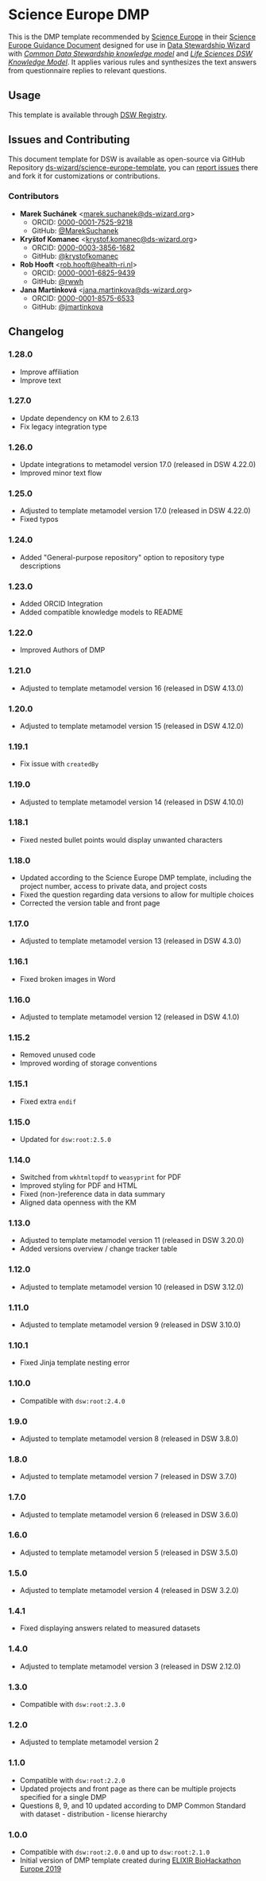 # Science Europe DMP

This is the DMP template recommended by [Science Europe](https://www.scienceeurope.org) in their [Science Europe Guidance Document](https://scienceeurope.org/media/4brkxxe5/se_rdm_practical_guide_extended_final.pdf) designed for use in [Data Stewardship Wizard](https://ds-wizard.org) with [*Common Data Stewardship knowledge model*](https://registry.ds-wizard.org/knowledge-models/dsw:root:latest) and [*Life Sciences DSW Knowledge Model*](https://registry.ds-wizard.org/knowledge-models/dsw:lifesciences:latest). It applies various rules and synthesizes the text answers from questionnaire replies to relevant questions.


## Usage

This template is available through [DSW Registry](https://registry.ds-wizard.org/templates).


## Issues and Contributing

This document template for DSW is available as open-source via GitHub Repository [ds-wizard/science-europe-template](https://github.com/ds-wizard/science-europe-template), you can [report issues](https://github.com/ds-wizard/science-europe-template/issues) there and fork it for customizations or contributions.


### Contributors

* **Marek Suchánek** <[marek.suchanek@ds-wizard.org](mailto:marek.suchanek@ds-wizard.org)>
  * ORCID: [0000-0001-7525-9218](https://orcid.org/0000-0001-7525-9218)
  * GitHub: [@MarekSuchanek](https://github.com/MarekSuchanek)
* **Kryštof Komanec** <[krystof.komanec@ds-wizard.org](mailto:krystof.komanec@ds-wizard.org)>
  * ORCID: [0000-0003-3856-1682](https://orcid.org/0000-0003-3856-1682)
  * GitHub: [@krystofkomanec](https://github.com/krystofkomanec)
* **Rob Hooft** <[rob.hooft@health-ri.nl](mailto:rob.hooft@health-ri.nl)>
  * ORCID: [0000-0001-6825-9439](https://orcid.org/0000-0001-6825-9439)
  * GitHub: [@rwwh](https://github.com/rwwh)
* **Jana Martínková** <[jana.martinkova@ds-wizard.org](mailto:jana.martinkova@ds-wizard.org)>
  * ORCID: [0000-0001-8575-6533](https://orcid.org/0000-0001-8575-6533/)
  * GitHub: [@jmartinkova](https://github.com/jmartinkova)


## Changelog

### 1.28.0

- Improve affiliation
- Improve text

### 1.27.0

- Update dependency on KM to 2.6.13
- Fix legacy integration type

### 1.26.0

- Update integrations to metamodel version 17.0 (released in DSW 4.22.0)
- Improved minor text flow

### 1.25.0

- Adjusted to template metamodel version 17.0 (released in DSW 4.22.0)
- Fixed typos

### 1.24.0

- Added "General-purpose repository" option to repository type descriptions

### 1.23.0

- Added ORCID Integration
- Added compatible knowledge models to README

### 1.22.0

- Improved Authors of DMP

### 1.21.0

- Adjusted to template metamodel version 16 (released in DSW 4.13.0)

### 1.20.0

- Adjusted to template metamodel version 15 (released in DSW 4.12.0)

### 1.19.1

- Fix issue with `createdBy`

### 1.19.0

- Adjusted to template metamodel version 14 (released in DSW 4.10.0)

### 1.18.1

- Fixed nested bullet points would display unwanted characters

### 1.18.0

- Updated according to the Science Europe DMP template, including the project number, access to private data, and project costs
- Fixed the question regarding data versions to allow for multiple choices
- Corrected the version table and front page

### 1.17.0

- Adjusted to template metamodel version 13 (released in DSW 4.3.0)

### 1.16.1

- Fixed broken images in Word

### 1.16.0

- Adjusted to template metamodel version 12 (released in DSW 4.1.0)

### 1.15.2

- Removed unused code
- Improved wording of storage conventions

### 1.15.1

- Fixed extra `endif`

### 1.15.0

- Updated for `dsw:root:2.5.0`

### 1.14.0

- Switched from `wkhtmltopdf` to `weasyprint` for PDF
- Improved styling for PDF and HTML
- Fixed (non-)reference data in data summary
- Aligned data openness with the KM

### 1.13.0

- Adjusted to template metamodel version 11 (released in DSW 3.20.0)
- Added versions overview / change tracker table

### 1.12.0

- Adjusted to template metamodel version 10 (released in DSW 3.12.0)

### 1.11.0

- Adjusted to template metamodel version 9 (released in DSW 3.10.0)

### 1.10.1

- Fixed Jinja template nesting error

### 1.10.0

- Compatible with `dsw:root:2.4.0`

### 1.9.0

- Adjusted to template metamodel version 8 (released in DSW 3.8.0)

### 1.8.0

- Adjusted to template metamodel version 7 (released in DSW 3.7.0)

### 1.7.0

- Adjusted to template metamodel version 6 (released in DSW 3.6.0)

### 1.6.0

- Adjusted to template metamodel version 5 (released in DSW 3.5.0)

### 1.5.0

- Adjusted to template metamodel version 4 (released in DSW 3.2.0)

### 1.4.1

- Fixed displaying answers related to measured datasets

### 1.4.0

- Adjusted to template metamodel version 3 (released in DSW 2.12.0)

### 1.3.0

- Compatible with `dsw:root:2.3.0`

### 1.2.0

- Adjusted to template metamodel version 2

### 1.1.0

- Compatible with `dsw:root:2.2.0`
- Updated projects and front page as there can be multiple projects specified for a single DMP
- Questions 8, 9, and 10 updated according to DMP Common Standard with dataset - distribution - license hierarchy

### 1.0.0

- Compatible with `dsw:root:2.0.0` and up to `dsw:root:2.1.0`
- Initial version of DMP template created during [ELIXIR BioHackathon Europe 2019](https://www.biohackathon-europe.org)
